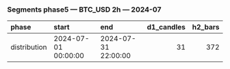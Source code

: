 ### Segments phase5 — BTC_USD 2h — 2024-07

| phase        | start               | end                 |   d1_candles |   h2_bars |
|:-------------|:--------------------|:--------------------|-------------:|----------:|
| distribution | 2024-07-01 00:00:00 | 2024-07-31 22:00:00 |           31 |       372 |